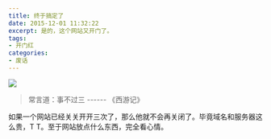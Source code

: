 ```yaml
---
title: 终于搞定了
date: 2015-12-01 11:32:22
excerpt: 是的，这个网站又开门了。
tags:
- 开门红
categories:
- 废话
---
```

![](start.jpg)

> 常言道：事不过三 ------ 《西游记》

如果一个网站已经关关开开三次了，那么他就不会再关闭了。毕竟域名和服务器这么贵，T T。至于网站放点什么东西，完全看心情。
